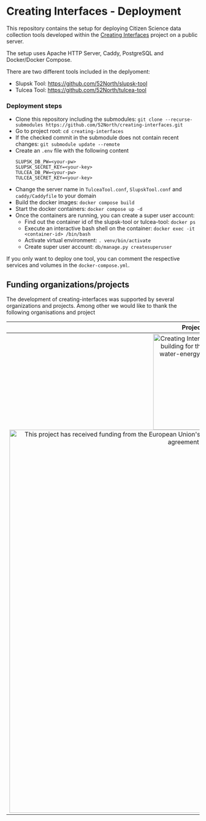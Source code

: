 # Creating Interfaces - Deployment

This repository contains the setup for deploying Citizen Science data collection tools developed within the <a target="_blank" href="https://creatinginterfaces.eifer.kit.edu/">Creating Interfaces</a> project on a public server.

The setup uses Apache HTTP Server, Caddy, PostgreSQL and Docker/Docker Compose. 

There are two different tools included in the deplyoment:
* Slupsk Tool: https://github.com/52North/slupsk-tool
* Tulcea Tool: https://github.com/52North/tulcea-tool

### Deployment steps

* Clone this repository including the submodules: `git clone --recurse-submodules https://github.com/52North/creating-interfaces.git`
* Go to project root: `cd creating-interfaces`
* If the checked commit in the submodule does not contain recent changes: `git submodule update --remote`
* Create an `.env` file with the following content
  ```
  SLUPSK_DB_PW=<your-pw>                                                                                                                                         
  SLUPSK_SECRET_KEY=<your-key>
  TULCEA_DB_PW=<your-pw>
  TULCEA_SECRET_KEY=<your-key>
  ```
* Change the server name in `TulceaTool.conf`, `SlupskTool.conf` and `caddy/Caddyfile` to your domain
* Build the docker images: `docker compose build`
* Start the docker containers: `docker compose up -d`
* Once the containers are running, you can create a super user account:
  * Find out the container id of the slupsk-tool or tulcea-tool: `docker ps`
  * Execute an interactive bash shell on the container: `docker exec -it <container-id> /bin/bash`
  * Activate virtual environment: `. venv/bin/activate`
  * Create super user account: `db/manage.py createsuperuser` 

If you only want to deploy one tool, you can comment the respective services and volumes in the `docker-compose.yml`.

Funding organizations/projects
-------

The development of creating-interfaces was supported by several organizations and projects. Among other we would like to thank the following organisations and project

| Project/Logo | Description |
| :-------------: | :------------- |
| <a target="_blank" href="https://creatinginterfaces.eifer.kit.edu/"><img alt="Creating Interfaces - capacity building for the urban food-water-energy (FWE) -nexus" align="middle" width="250" src="https://creatinginterfaces.eifer.kit.edu/wp-content/uploads/2018/06/logo_creating-interfaces_250x104.png"/></a><a target="_blank" href="https://ec.europa.eu/programmes/horizon2020/en/home"><img alt="This project has received funding from the European Union's Horizon 2020 research and innovation programme under grant agreement No 730254" align="middle" width="1000" src="https://creatinginterfaces.eifer.kit.edu/wp-content/uploads/2018/06/logo_eu-600x160.png"/></a> | The development of this version of creating-interfaces was supported by the <a target="_blank" href="https://ec.europa.eu/programmes/horizon2020/en/home">European Union's Horizon 2020 research and innovation programme</a> (grant agreement No 730254) within the research project <a target="_blank" href="https://creatinginterfaces.eifer.kit.edu/">Creating Interfaces</a>. |
